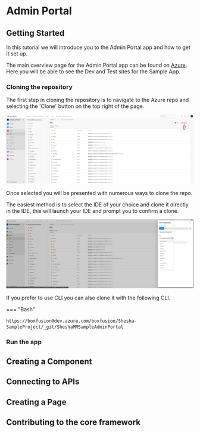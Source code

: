 # Admin Portal

## Getting Started

In this tutorial we will introduce you to the Admin Portal app and how to get it set up. 

The main overview page for the Admin Portal app can be found on [Azure](https://dev.azure.com/boxfusion/Shesha-SampleProject). Here you will be able to see the Dev and Test sites for the Sample App.

### Cloning the repository

The first step in cloning the repository is to navigate to the Azure repo and selecting the 'Clone' button on the top right of the page.

![appsettings.json screenshot](https://github.com/Boxfusion/shesha-docs/blob/main/docs/assets/Admin-Portal-Clone.PNG?raw=true) 

Once selected you will be presented with numerous ways to clone the repo. 

The easiest method is to select the IDE of your choice and clone it directly in the IDE, this will launch your IDE and prompt you to confirm a clone. 

![appsettings.json screenshot](https://github.com/Boxfusion/shesha-docs/blob/main/docs/assets/admin-portal-select-ide.PNG?raw=true)

If you prefer to use CLI you can also clone it with the following CLI.

=== "Bash"
``` shell
https://boxfusion@dev.azure.com/boxfusion/Shesha-SampleProject/_git/SheshaMMSampleAdminPortal
```

### Run the app

## Creating a Component

## Connecting to APIs

## Creating a Page

## Contributing to the core framework
